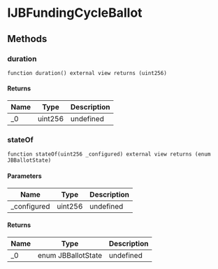 # IJBFundingCycleBallot









## Methods

### duration

```solidity
function duration() external view returns (uint256)
```






#### Returns

| Name | Type | Description |
|---|---|---|
| _0 | uint256 | undefined

### stateOf

```solidity
function stateOf(uint256 _configured) external view returns (enum JBBallotState)
```





#### Parameters

| Name | Type | Description |
|---|---|---|
| _configured | uint256 | undefined

#### Returns

| Name | Type | Description |
|---|---|---|
| _0 | enum JBBallotState | undefined





